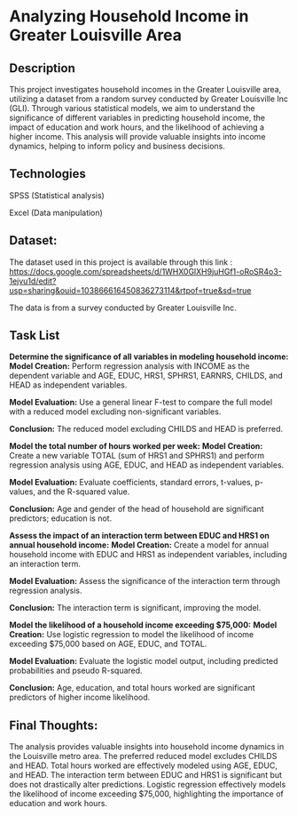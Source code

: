 # Analyzing Household Income in Greater Louisville Area

## Description
This project investigates household incomes in the Greater Louisville area, utilizing a dataset from a random survey conducted by Greater Louisville Inc (GLI). Through various statistical models, we aim to understand the significance of different variables in predicting household income, the impact of education and work hours, and the likelihood of achieving a higher income. This analysis will provide valuable insights into income dynamics, helping to inform policy and business decisions.

## Technologies
SPSS (Statistical analysis)

Excel (Data manipulation)

## Dataset:
The dataset used in this project is available through this link : https://docs.google.com/spreadsheets/d/1WHX0GlXH9juHGf1-oRoSR4o3-1ejvu1d/edit?usp=sharing&ouid=103866616450836273114&rtpof=true&sd=true

The data is from a survey conducted by Greater Louisville Inc.

## Task List
**Determine the significance of all variables in modeling household income:**
**Model Creation:** Perform regression analysis with INCOME as the dependent variable and AGE, EDUC, HRS1, SPHRS1, EARNRS, CHILDS, and HEAD as independent variables.

**Model Evaluation:** Use a general linear F-test to compare the full model with a reduced model excluding non-significant variables.

**Conclusion:** The reduced model excluding CHILDS and HEAD is preferred.

**Model the total number of hours worked per week:**
**Model Creation:** Create a new variable TOTAL (sum of HRS1 and SPHRS1) and perform regression analysis using AGE, EDUC, and HEAD as independent variables.

**Model Evaluation:** Evaluate coefficients, standard errors, t-values, p-values, and the R-squared value.

**Conclusion:** Age and gender of the head of household are significant predictors; education is not.

**Assess the impact of an interaction term between EDUC and HRS1 on annual household income:**
**Model Creation:** Create a model for annual household income with EDUC and HRS1 as independent variables, including an interaction term.

**Model Evaluation:** Assess the significance of the interaction term through regression analysis.

**Conclusion:** The interaction term is significant, improving the model.

**Model the likelihood of a household income exceeding $75,000:**
**Model Creation:** Use logistic regression to model the likelihood of income exceeding $75,000 based on AGE, EDUC, and TOTAL.

**Model Evaluation:** Evaluate the logistic model output, including predicted probabilities and pseudo R-squared.

**Conclusion:** Age, education, and total hours worked are significant predictors of higher income likelihood.

## Final Thoughts:
The analysis provides valuable insights into household income dynamics in the Louisville metro area. The preferred reduced model excludes CHILDS and HEAD. Total hours worked are effectively modeled using AGE, EDUC, and HEAD. The interaction term between EDUC and HRS1 is significant but does not drastically alter predictions. Logistic regression effectively models the likelihood of income exceeding $75,000, highlighting the importance of education and work hours.

